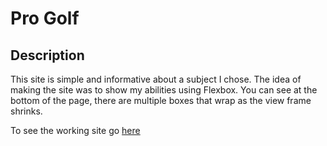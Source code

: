 # Pro Golf

## Description
This site is simple and informative about a subject I chose. The idea of making the site was to show my abilities using Flexbox.
You can see at the bottom of the page, there are multiple boxes that wrap as the view frame shrinks.

To see the working site go [here](https://apmanager001.github.io/company-website/)
